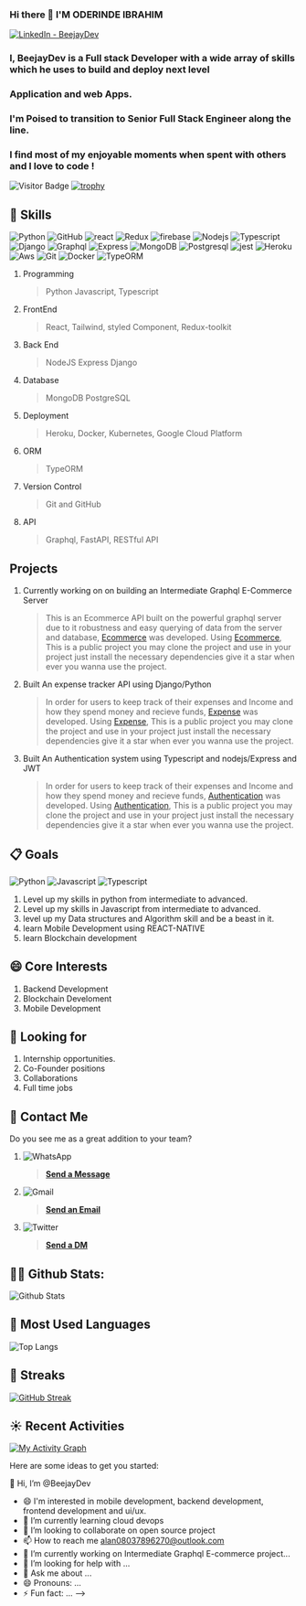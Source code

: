 ### Hi there 👋 I'M ODERINDE IBRAHIM

<a target="_blank" href="https://www.linkedin.com/in/ibrahim-oderinde-96848a1a6/">
   <img alt="LinkedIn - BeejayDev" src="https://img.shields.io/badge/LinkedIn-0077B5.svg?&style=for-the-badge&logo=linkedin&logoColor=white" />
</a>


### I, BeejayDev is a Full stack Developer with a wide array of skills which he uses to build and deploy next level 

### Application and web Apps.

### I'm Poised to transition to **Senior Full Stack Engineer** along the line. 

### I find most of my enjoyable moments when spent with others and I love to code !

![Visitor Badge](https://komarev.com/ghpvc/?username=BeejayDev&color=red&style=plastic)
[![trophy](https://github-profile-trophy.vercel.app/?username=BeejayDev)](https://github.com/BeejayDev/github-profile-trophy)


## 🎉 Skills
![Python](https://img.shields.io/badge/-Python-black?style=plastic&logo=Python) 
![GitHub](https://img.shields.io/badge/-GitHub-black?style=plastic&logo=github)
![react](https://img.shields.io/badge/-React-white?style=plastic&logo=react)
![Redux](https://img.shields.io/badge/-Redux-toolkit?style=plastic&logo=redux&logoColor=red)
![firebase](https://img.shields.io/badge/-firebase-red?style=plastic&logo=firebase) 
![Nodejs](https://img.shields.io/badge/-Nodejs-lightgrey?style=plastic&logo=nodejs)
![Typescript](https://img.shields.io/badge/-Typescript-lightgrey?style=plastic&logo=Typescript)
![Django](https://img.shields.io/badge/-Django-lightgrey?style=plastic&logo=Django)
![Graphql](https://img.shields.io/badge/-Graphql-white?style=plastic&logo=Graphql&logoColor=blue)
![Express](https://img.shields.io/badge/-Express-black?style=plastic&logo=Express) 
![MongoDB](https://img.shields.io/badge/-Mongo?style=plastic&logo=Mongodb) 
![Postgresql](https://img.shields.io/badge/-Postgresql-white?style=plastic&logo=Postgresql) 
![jest](https://img.shields.io/badge/-jest-grey?style=plastic&logo=jest) 
![Heroku](https://img.shields.io/badge/-Heroku-purple?style=plastic&logo=heroku)
![Aws](https://img.shields.io/badge/-aws-%23F7931E.svg?style=plastic&logo=AWS&logoColor=red)
![Git](https://img.shields.io/badge/-Git-F05032?style=plastic&logo=git&logoColor=black)
![Docker](https://img.shields.io/badge/-Docker-white?style=plastic&logo=docker&logoColor=white)
![TypeORM](https://img.shields.io/badge/-TypeORM-white?style=plastic&logo=TypeORM&logoColor=white)

1. Programming
   > Python Javascript, Typescript
2. FrontEnd
   > React, Tailwind, styled Component, Redux-toolkit
3. Back End
   > NodeJS Express Django
4. Database
   > MongoDB PostgreSQL
5. Deployment
   > Heroku, Docker, Kubernetes, Google Cloud Platform
6. ORM
   > TypeORM
7. Version Control
   > Git and GitHub
8. API
   > Graphql, FastAPI, RESTful API
## Projects
1. Currently working on on building an Intermediate Graphql E-Commerce Server
   > This is an Ecommerce API built on the powerful graphql server due to it robustness and easy querying of data from the server and database, [Ecommerce](https://github.com/BeejayDev/Graphql-ts-server) was developed. Using [Ecommerce](https://github.com/BeejayDev/Graphql-ts-server), This is a public project you may clone the project and use in your project just install the necessary dependencies give it a star when ever you wanna use the project.

2. Built An expense tracker API using Django/Python
   > In order for users to keep track of their expenses and Income and how they spend money and recieve funds, [Expense](https://github.com/BeejayDev/Python-Inventory-Backend) was developed. Using [Expense](https://github.com/BeejayDev/Python-Inventory-Backend), This is a public project you may clone the project and use in your project just install the necessary dependencies give it a star when ever you wanna use the project.

3. Built An Authentication system using Typescript and nodejs/Express and JWT
   > In order for users to keep track of their expenses and Income and how they spend money and recieve funds, [Authentication](https://github.com/BeejayDev/Typescript-Node-Backend) was developed. Using [Authentication](https://github.com/BeejayDev/Typescript-Node-Backend), This is a public project you may clone the project and use in your project just install the necessary dependencies give it a star when ever you wanna use the project.
 


## 📋 Goals
   ![Python](https://img.shields.io/badge/-Python-black?style=plastic&logo=Python)
   ![Javascript](https://img.shields.io/badge/-Javascript-lightgrey?style=plastic&logo=Javascript)
   ![Typescript](https://img.shields.io/badge/-Typescript-grey?style=plastic&logo=Typescript)
1. Level up my skills in python from intermediate to advanced.
2. Level up my skills in Javascript from intermediate to advanced.
3. level up my Data structures and Algorithm skill and be a beast in it.
4. learn Mobile Development using REACT-NATIVE
5. learn Blockchain development


## 😄 Core Interests
1. Backend Development
2. Blockchain Develoment
3. Mobile Development


## 🔎 Looking for
1. Internship opportunities.
2. Co-Founder positions
3. Collaborations
4. Full time jobs


## 📳 Contact Me
Do you see me as a great addition to your team?
1. ![WhatsApp](https://img.shields.io/badge/-WhatsApp-lightgrey?style=social&logo=whatsapp) 
   > [**Send a Message**](https://wa.me/2348114897957)
2. ![Gmail](https://img.shields.io/badge/-Gmail-white?style=social&logo=gmail)
   > <a href="mailto:alan08037896270@outlook.com">**Send an Email**</a>
3. ![Twitter](https://img.shields.io/badge/-Twitter-white?style=social&logo=twitter)
   > [**Send a DM**](https://twitter.com/samsonshittu51?t=4KRVUYE4kdjvDb-pbQN_rQ&s=09)
     
## 👨‍💻 Github Stats:
![Github Stats](https://github-readme-stats.vercel.app/api?username=BeejayDev&count_private=true&show_icons=true&include_all_commits=true)

## 📖 Most Used Languages
![Top Langs](https://github-readme-stats.vercel.app/api/top-langs/?username=BeejayDev&hide=TeX&layout=compact)

## 🌠 Streaks
[![GitHub Streak](https://github-readme-streak-stats.herokuapp.com/?user=BeejayDev&theme=dark)](https://git.io/streak-stats)

## ☀️ Recent Activities
[![My Activity Graph](https://activity-graph.herokuapp.com/graph?username=BeejayDev&theme=github)](https://github.com/BeejayDev/github-readme-activity-graph)


Here are some ideas to get you started:

👋 Hi, I’m @BeejayDev
- 😄 I'm interested in mobile development, backend development, frontend development and ui/ux.
- 🌱 I’m currently learning cloud devops
- 💞️ I’m looking to collaborate on open source project
- 📫 How to reach me alan08037896270@outlook.com
- 🔭 I’m currently working on Intermediate Graphql E-commerce project...
- 🤔 I’m looking for help with ...
- 💬 Ask me about ...
- 😄 Pronouns: ...
- ⚡ Fun fact: ...
-->
